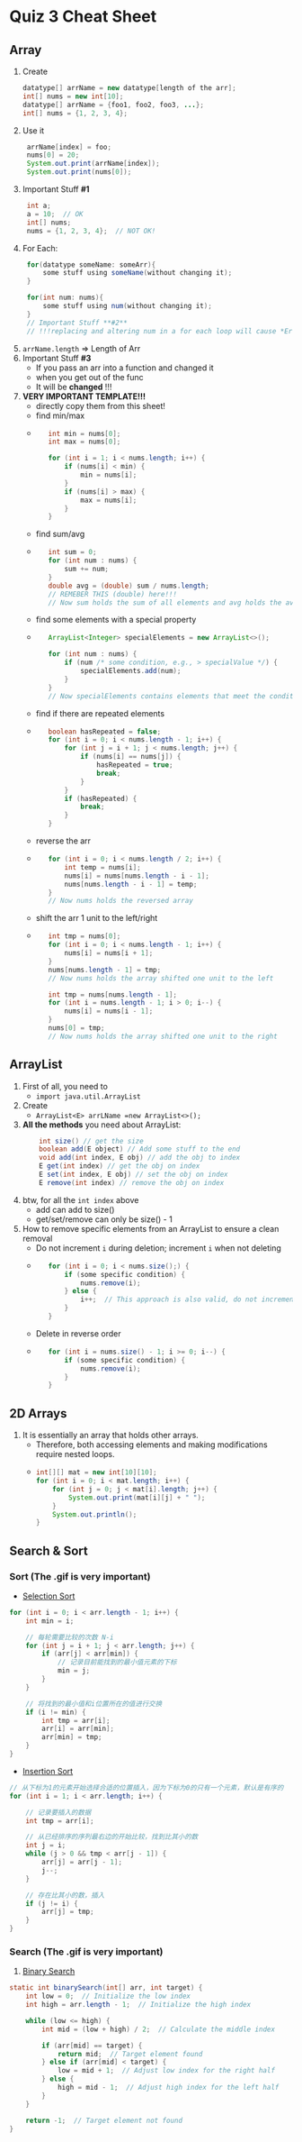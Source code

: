 # Quiz 3 Cheat Sheet
## Array
1. Create
    ```java
    datatype[] arrName = new datatype[length of the arr];
    int[] nums = new int[10];
    datatype[] arrName = {foo1, foo2, foo3, ...};
    int[] nums = {1, 2, 3, 4};
    ```
2. Use it 
   ```java
    arrName[index] = foo;
    nums[0] = 20;
    System.out.print(arrName[index]);
    System.out.print(nums[0]);
   ```
3. Important Stuff **#1**
   ```java
    int a;
    a = 10;  // OK
    int[] nums;
    nums = {1, 2, 3, 4};  // NOT OK!
   ```
4. For Each:
   ```java
    for(datatype someName: someArr){
        some stuff using someName(without changing it);
    }
   
    for(int num: nums){
        some stuff using num(without changing it);
    }
    // Important Stuff **#2**
    // !!!replacing and altering num in a for each loop will cause *Error*
   ```
5. `arrName.length` => Length of Arr
6. Important Stuff **#3**
   * If you pass an arr into a function and changed it
   * when you get out of the func
   * It will be **changed** !!! 
7. **VERY IMPORTANT TEMPLATE!!!**
   * directly copy them from this sheet!
   * find min/max
   * ```java
        int min = nums[0];
        int max = nums[0];

        for (int i = 1; i < nums.length; i++) {
            if (nums[i] < min) {
                min = nums[i];
            }
            if (nums[i] > max) {
                max = nums[i];
            }
        }
     ```
   * find sum/avg
   * ```java
        int sum = 0;
        for (int num : nums) {
            sum += num;
        }
        double avg = (double) sum / nums.length;
        // REMEBER THIS (double) here!!!
        // Now sum holds the sum of all elements and avg holds the average
     ```
   * find some elements with a special property
   * ```java
        ArrayList<Integer> specialElements = new ArrayList<>();

        for (int num : nums) {
            if (num /* some condition, e.g., > specialValue */) {
                specialElements.add(num);
            }
        }
        // Now specialElements contains elements that meet the condition
     ```
   * find if there are repeated elements
   * ```java
        boolean hasRepeated = false;
        for (int i = 0; i < nums.length - 1; i++) {
            for (int j = i + 1; j < nums.length; j++) {
                if (nums[i] == nums[j]) {
                    hasRepeated = true;
                    break;
                }
            }
            if (hasRepeated) {
                break;
            }
        }
     ```
   * reverse the arr
   * ```java
        for (int i = 0; i < nums.length / 2; i++) {
            int temp = nums[i];
            nums[i] = nums[nums.length - i - 1];
            nums[nums.length - i - 1] = temp;
        }
        // Now nums holds the reversed array
     ```
   * shift the arr 1 unit to the left/right
   * ```java
        int tmp = nums[0];
        for (int i = 0; i < nums.length - 1; i++) {
            nums[i] = nums[i + 1];
        }
        nums[nums.length - 1] = tmp;
        // Now nums holds the array shifted one unit to the left
     
        int tmp = nums[nums.length - 1];
        for (int i = nums.length - 1; i > 0; i--) {
            nums[i] = nums[i - 1];
        }
        nums[0] = tmp;
        // Now nums holds the array shifted one unit to the right
     ```
## ArrayList
1. First of all, you need to
   * `import java.util.ArrayList`
2. Create
   * `ArrayList<E> arrLName =new ArrayList<>();`
3. **All the methods** you need about ArrayList:
    ```java
        int size() // get the size
        boolean add(E object) // Add some stuff to the end
        void add(int index, E obj) // add the obj to index
        E get(int index) // get the obj on index
        E set(int index, E obj) // set the obj on index
        E remove(int index) // remove the obj on index
    ```
4. btw, for all the `int index` above
   * add can add to size()
   * get/set/remove can only be size() - 1
5. How to remove specific elements from an ArrayList to ensure a clean removal
   * Do not increment `i` during deletion; increment `i` when not deleting
   * ```java
        for (int i = 0; i < nums.size();) {
            if (some specific condition) {
                nums.remove(i);
            } else {
                i++;  // This approach is also valid, do not increment 'i' in the for loop header
            }
        }
     ```
   * Delete in reverse order
   * ```java
        for (int i = nums.size() - 1; i >= 0; i--) {
            if (some specific condition) {
                nums.remove(i);
            }
        }
     ```
## 2D Arrays
1. It is essentially an array that holds other arrays.
   * Therefore, both accessing elements and making modifications require nested loops.
   * ```java
     int[][] mat = new int[10][10];
     for (int i = 0; i < mat.length; i++) {
         for (int j = 0; j < mat[i].length; j++) {
             System.out.print(mat[i][j] + " ");
         }
         System.out.println();
     }
     ```

## Search & Sort
### Sort (The .gif is very important)
* [Selection Sort](https://sort.hust.cc/2.selectionsort)
```java
for (int i = 0; i < arr.length - 1; i++) {
    int min = i;

    // 每轮需要比较的次数 N-i
    for (int j = i + 1; j < arr.length; j++) {
        if (arr[j] < arr[min]) {
            // 记录目前能找到的最小值元素的下标
            min = j;
        }
    }

    // 将找到的最小值和i位置所在的值进行交换
    if (i != min) {
        int tmp = arr[i];
        arr[i] = arr[min];
        arr[min] = tmp;
    }
}
```
* [Insertion Sort](https://sort.hust.cc/3.insertionsort)
```java
// 从下标为1的元素开始选择合适的位置插入，因为下标为0的只有一个元素，默认是有序的
for (int i = 1; i < arr.length; i++) {

    // 记录要插入的数据
    int tmp = arr[i];

    // 从已经排序的序列最右边的开始比较，找到比其小的数
    int j = i;
    while (j > 0 && tmp < arr[j - 1]) {
        arr[j] = arr[j - 1];
        j--;
    }

    // 存在比其小的数，插入
    if (j != i) {
        arr[j] = tmp;
    }
}
```
### Search (The .gif is very important)
1. [Binary Search](https://www.cnblogs.com/init-qiancheng/p/14595777.html)
```java
static int binarySearch(int[] arr, int target) {
    int low = 0;  // Initialize the low index
    int high = arr.length - 1;  // Initialize the high index

    while (low <= high) {
        int mid = (low + high) / 2;  // Calculate the middle index

        if (arr[mid] == target) {
            return mid;  // Target element found
        } else if (arr[mid] < target) {
            low = mid + 1;  // Adjust low index for the right half
        } else {
            high = mid - 1;  // Adjust high index for the left half
        }
    }

    return -1;  // Target element not found
}
```
